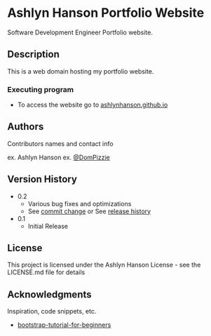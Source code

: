 # Ashlyn Hanson Portfolio Website

Software Development Engineer Portfolio website.

## Description

This is a web domain hosting my portfolio website.

### Executing program

* To access the website go to [ashlynhanson.github.io](https://ashlynhanson.github.io)

## Authors

Contributors names and contact info

ex. Ashlyn Hanson 
ex. [@DomPizzie](https://twitter.com/dompizzie)

## Version History

* 0.2
    * Various bug fixes and optimizations
    * See [commit change]() or See [release history]()
* 0.1
    * Initial Release

## License

This project is licensed under the Ashlyn Hanson License - see the LICENSE.md file for details

## Acknowledgments

Inspiration, code snippets, etc.
* [bootstrap-tutorial-for-beginners](https://websitesetup.org/bootstrap-tutorial-for-beginners/)
